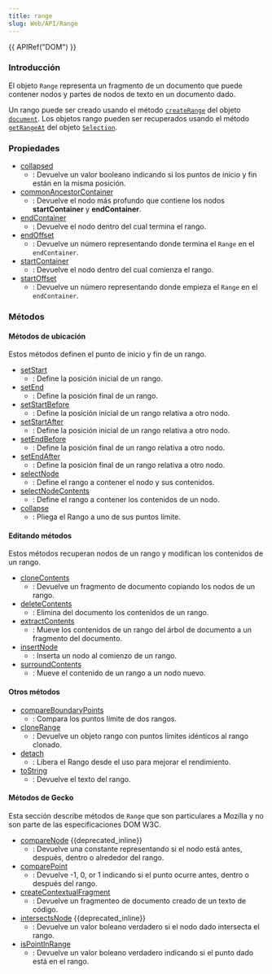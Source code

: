 ```yaml
---
title: range
slug: Web/API/Range
---
```


{{ APIRef("DOM") }}

### Introducción

El objeto `Range` representa un fragmento de un documento que puede contener nodos y partes de nodos de texto en un documento dado.

Un rango puede ser creado usando el método [`createRange`](/es/docs/Web/API/Document/createRange) del objeto [`document`](/es/docs/Web/API/Document). Los objetos rango pueden ser recuperados usando el método [`getRangeAt`](/es/docs/Web/API/Selection/getRangeAt) del objeto [`Selection`](/es/docs/Web/API/Selection).

### Propiedades

- [collapsed](/es/docs/Web/API/Range/collapsed)
  - : Devuelve un valor booleano indicando si los puntos de inicio y fin están en la misma posición.
- [commonAncestorContainer](/es/docs/Web/API/Range/commonAncestorContainer)
  - : Devuelve el nodo más profundo que contiene los nodos **startContainer** y **endContainer**.
- [endContainer](/es/docs/Web/API/range/endContainer)
  - : Devuelve el nodo dentro del cual termina el rango.
- [endOffset](/es/docs/Web/API/range/endOffset)
  - : Devuelve un número representando donde termina el `Range` en el `endContainer`.
- [startContainer](/es/docs/Web/API/range/startContainer)
  - : Devuelve el nodo dentro del cual comienza el rango.
- [startOffset](/es/docs/Web/API/range/startOffset)
  - : Devuelve un número representando donde empieza el `Range` en el `endContainer`.

### Métodos

#### Métodos de ubicación

Estos métodos definen el punto de inicio y fin de un rango.

- [setStart](/es/docs/Web/API/Range/setStart)
  - : Define la posición inicial de un rango.
- [setEnd](/es/docs/Web/API/range/setEnd)
  - : Define la posición final de un rango.
- [setStartBefore](/es/docs/Web/API/range/setStartBefore)
  - : Define la posición inicial de un rango relativa a otro nodo.
- [setStartAfter](/es/docs/Web/API/range/setStartAfter)
  - : Define la posición inicial de un rango relativa a otro nodo.
- [setEndBefore](/es/docs/Web/API/range/setEndBefore)
  - : Define la posición final de un rango relativa a otro nodo.
- [setEndAfter](/es/docs/Web/API/range/setEndAfter)
  - : Define la posición final de un rango relativa a otro nodo.
- [selectNode](/es/docs/Web/API/range/selectNode)
  - : Define el rango a contener el nodo y sus contenidos.
- [selectNodeContents](/es/docs/Web/API/range/selectNodeContents)
  - : Define el rango a contener los contenidos de un nodo.
- [collapse](/es/docs/Web/API/range/collapse)
  - : Pliega el Rango a uno de sus puntos límite.

#### Editando métodos

Estos métodos recuperan nodos de un rango y modifican los contenidos de un rango.

- [cloneContents](/es/docs/Web/API/range/cloneContents)
  - : Devuelve un fragmento de documento copiando los nodos de un rango.
- [deleteContents](/es/docs/Web/API/range/deleteContents)
  - : Elimina del documento los contenidos de un rango.
- [extractContents](/es/docs/Web/API/range/extractContents)
  - : Mueve los contenidos de un rango del árbol de documento a un fragmento del documento.
- [insertNode](/es/docs/Web/API/range/insertNode)
  - : Inserta un nodo al comienzo de un rango.
- [surroundContents](/es/docs/Web/API/range/surroundContents)
  - : Mueve el contenido de un rango a un nodo nuevo.

#### Otros métodos

- [compareBoundaryPoints](/es/docs/Web/API/range/compareBoundaryPoints)
  - : Compara los puntos límite de dos rangos.
- [cloneRange](/es/docs/Web/API/range/cloneRange)
  - : Devuelve un objeto rango con puntos límites idénticos al rango clonado.
- [detach](/es/docs/Web/API/range/detach)
  - : Libera el Rango desde el uso para mejorar el rendimiento.
- [toString](/es/docs/Web/API/range/toString)
  - : Devuelve el texto del rango.

#### Métodos de Gecko

Esta sección describe métodos de `Range` que son particulares a Mozilla y no son parte de las especificaciones DOM W3C.

- [compareNode](/es/docs/Web/API/range/compareNode) {{deprecated_inline}}
  - : Devuelve una constante representando si el nodo está antes, después, dentro o alrededor del rango.
- [comparePoint](/es/docs/Web/API/range/comparePoint)
  - : Devuelve -1, 0, or 1 indicando si el punto ocurre antes, dentro o después del rango.
- [createContextualFragment](/es/docs/Web/API/range/createContextualFragment)
  - : Devuelve un fragmenteo de documento creado de un texto de código.
- [intersectsNode](/es/docs/Web/API/range/intersectsNode) {{deprecated_inline}}
  - : Devuelve un valor boleano verdadero si el nodo dado intersecta el rango.
- [isPointInRange](/es/docs/Web/API/range/isPointInRange)
  - : Devuelve un valor boleano verdadero indicando si el punto dado está en el rango.
